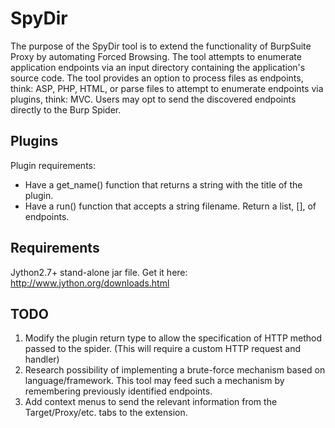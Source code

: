 # SpyDir
The purpose of the SpyDir tool is to extend the functionality of BurpSuite Proxy by automating Forced Browsing. The tool attempts to enumerate application endpoints via an input directory containing the application's source code. The tool provides an option to process files as endpoints, think: ASP, PHP, HTML, or parse files to attempt to enumerate endpoints via plugins, think: MVC. Users may opt to send the discovered endpoints directly to the Burp Spider.  

## Plugins
Plugin requirements:

* Have a get_name() function that returns a string with the title of the plugin. 
* Have a run() function that accepts a string filename. Return a list, [], of endpoints. 

## Requirements
Jython2.7+ stand-alone jar file. Get it here: http://www.jython.org/downloads.html

## TODO
1. Modify the plugin return type to allow the specification of HTTP method passed to the spider. (This will require a custom HTTP request and handler)
2. Research possibility of implementing a brute-force mechanism based on language/framework. This tool may feed such a mechanism by remembering previously identified endpoints.
3. Add context menus to send the relevant information from the Target/Proxy/etc. tabs to the extension.